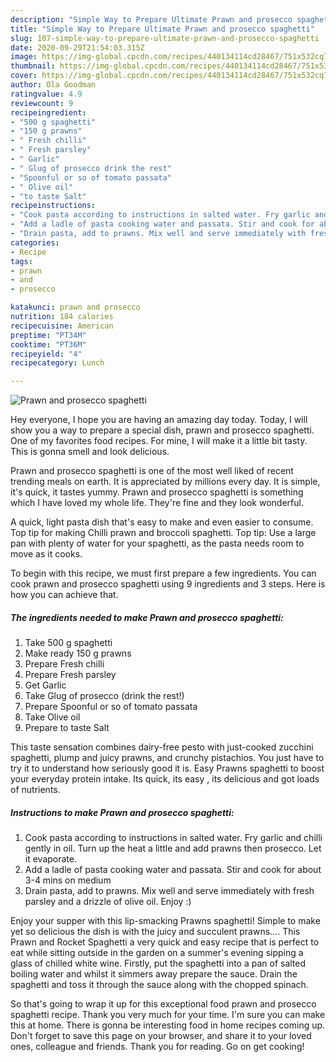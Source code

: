 ```yaml
---
description: "Simple Way to Prepare Ultimate Prawn and prosecco spaghetti"
title: "Simple Way to Prepare Ultimate Prawn and prosecco spaghetti"
slug: 107-simple-way-to-prepare-ultimate-prawn-and-prosecco-spaghetti
date: 2020-09-29T21:54:03.315Z
image: https://img-global.cpcdn.com/recipes/440134114cd28467/751x532cq70/prawn-and-prosecco-spaghetti-recipe-main-photo.jpg
thumbnail: https://img-global.cpcdn.com/recipes/440134114cd28467/751x532cq70/prawn-and-prosecco-spaghetti-recipe-main-photo.jpg
cover: https://img-global.cpcdn.com/recipes/440134114cd28467/751x532cq70/prawn-and-prosecco-spaghetti-recipe-main-photo.jpg
author: Ola Goodman
ratingvalue: 4.9
reviewcount: 9
recipeingredient:
- "500 g spaghetti"
- "150 g prawns"
- " Fresh chilli"
- " Fresh parsley"
- " Garlic"
- " Glug of prosecco drink the rest"
- "Spoonful or so of tomato passata"
- " Olive oil"
- "to taste Salt"
recipeinstructions:
- "Cook pasta according to instructions in salted water. Fry garlic and chilli gently in oil. Turn up the heat a little and add prawns then prosecco. Let it evaporate."
- "Add a ladle of pasta cooking water and passata. Stir and cook for about 3-4 mins on medium"
- "Drain pasta, add to prawns. Mix well and serve immediately with fresh parsley and a drizzle of olive oil. Enjoy :)"
categories:
- Recipe
tags:
- prawn
- and
- prosecco

katakunci: prawn and prosecco 
nutrition: 184 calories
recipecuisine: American
preptime: "PT34M"
cooktime: "PT36M"
recipeyield: "4"
recipecategory: Lunch

---
```



![Prawn and prosecco spaghetti](https://img-global.cpcdn.com/recipes/440134114cd28467/751x532cq70/prawn-and-prosecco-spaghetti-recipe-main-photo.jpg)

Hey everyone, I hope you are having an amazing day today. Today, I will show you a way to prepare a special dish, prawn and prosecco spaghetti. One of my favorites food recipes. For mine, I will make it a little bit tasty. This is gonna smell and look delicious.

Prawn and prosecco spaghetti is one of the most well liked of recent trending meals on earth. It is appreciated by millions every day. It is simple, it's quick, it tastes yummy. Prawn and prosecco spaghetti is something which I have loved my whole life. They're fine and they look wonderful.

A quick, light pasta dish that&#39;s easy to make and even easier to consume. Top tip for making Chilli prawn and broccoli spaghetti. Top tip: Use a large pan with plenty of water for your spaghetti, as the pasta needs room to move as it cooks.


To begin with this recipe, we must first prepare a few ingredients. You can cook prawn and prosecco spaghetti using 9 ingredients and 3 steps. Here is how you can achieve that.

<!--inarticleads1-->

##### The ingredients needed to make Prawn and prosecco spaghetti:

1. Take 500 g spaghetti
1. Make ready 150 g prawns
1. Prepare  Fresh chilli
1. Prepare  Fresh parsley
1. Get  Garlic
1. Take  Glug of prosecco (drink the rest!)
1. Prepare Spoonful or so of tomato passata
1. Take  Olive oil
1. Prepare to taste Salt


This taste sensation combines dairy-free pesto with just-cooked zucchini spaghetti, plump and juicy prawns, and crunchy pistachios. You just have to try it to understand how seriously good it is. Easy Prawns spaghetti to boost your everyday protein intake. Its quick, its easy , its delicious and got loads of nutrients. 

<!--inarticleads2-->

##### Instructions to make Prawn and prosecco spaghetti:

1. Cook pasta according to instructions in salted water. Fry garlic and chilli gently in oil. Turn up the heat a little and add prawns then prosecco. Let it evaporate.
1. Add a ladle of pasta cooking water and passata. Stir and cook for about 3-4 mins on medium
1. Drain pasta, add to prawns. Mix well and serve immediately with fresh parsley and a drizzle of olive oil. Enjoy :)


Enjoy your supper with this lip-smacking Prawns spaghetti! Simple to make yet so delicious the dish is with the juicy and succulent prawns…. This Prawn and Rocket Spaghetti a very quick and easy recipe that is perfect to eat while sitting outside in the garden on a summer&#39;s evening sipping a glass of chilled white wine. Firstly, put the spaghetti into a pan of salted boiling water and whilst it simmers away prepare the sauce. Drain the spaghetti and toss it through the sauce along with the chopped spinach. 

So that's going to wrap it up for this exceptional food prawn and prosecco spaghetti recipe. Thank you very much for your time. I'm sure you can make this at home. There is gonna be interesting food in home recipes coming up. Don't forget to save this page on your browser, and share it to your loved ones, colleague and friends. Thank you for reading. Go on get cooking!
